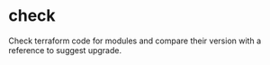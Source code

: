 # check

Check terraform code for modules and compare their version with a reference to suggest upgrade.


